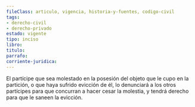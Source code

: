 ```yaml
---
fileClass: articulo, vigencia, historia-y-fuentes, codigo-civil
tags:
- derecho-civil
- derecho-privado
estado: vigente
tipo: inciso
libro:
titulo:
parrafo:
corriente-juridica:
---
```

El partícipe que sea molestado en la posesión del objeto que le cupo en la partición, o que haya sufrido evicción de él, lo denunciará a los otros partícipes para que concurran a hacer cesar la molestia, y tendrá derecho para que le saneen la evicción.